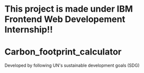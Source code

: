 # This project is made under IBM Frontend Web Developement Internship!! 
# Carbon_footprint_calculator
Developed by following UN's sustainable development goals (SDG)

